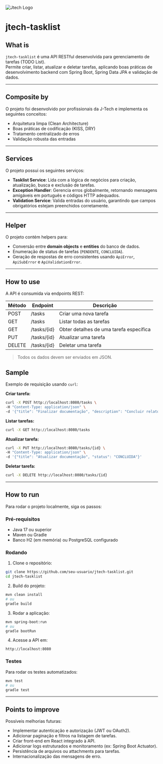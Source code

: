![Jtech Logo](http://www.jtech.com.br/wp-content/uploads/2015/06/logo.png)

# jtech-tasklist

## What is
`jtech-tasklist` é uma API RESTful desenvolvida para gerenciamento de tarefas (TODO List).  
Permite criar, listar, atualizar e deletar tarefas, aplicando boas práticas de desenvolvimento backend com Spring Boot, Spring Data JPA e validação de dados.

---

## Composite by
O projeto foi desenvolvido por profissionais da J-Tech e implementa os seguintes conceitos:  
- Arquitetura limpa (Clean Architecture)  
- Boas práticas de codificação (KISS, DRY)  
- Tratamento centralizado de erros  
- Validação robusta das entradas  

---

## Services
O projeto possui os seguintes serviços:  

- **Tasklist Service**: Lida com a lógica de negócios para criação, atualização, busca e exclusão de tarefas.  
- **Exception Handler**: Gerencia erros globalmente, retornando mensagens amigáveis em português e códigos HTTP adequados.  
- **Validation Service**: Valida entradas do usuário, garantindo que campos obrigatórios estejam preenchidos corretamente.  

---

## Helper
O projeto contém helpers para:  

- Conversão entre **domain objects** e **entities** do banco de dados.  
- Enumeração de status de tarefas (`PENDENTE`, `CONCLUIDA`).  
- Geração de respostas de erro consistentes usando `ApiError`, `ApiSubError` e `ApiValidationError`.  

---

## How to use
A API é consumida via endpoints REST:  

| Método | Endpoint         | Descrição                              |
|--------|-----------------|----------------------------------------|
| POST   | /tasks           | Criar uma nova tarefa                   |
| GET    | /tasks           | Listar todas as tarefas                 |
| GET    | /tasks/{id}      | Obter detalhes de uma tarefa específica|
| PUT    | /tasks/{id}      | Atualizar uma tarefa                    |
| DELETE | /tasks/{id}      | Deletar uma tarefa                      |

> Todos os dados devem ser enviados em JSON.  

## Sample

Exemplo de requisição usando `curl`:

**Criar tarefa:**

```bash
curl -X POST http://localhost:8080/tasks \
-H "Content-Type: application/json" \
-d '{"title": "Finalizar documentação", "description": "Concluir relatório", "status": "PENDENTE"}'
```

**Listar tarefas:**

```bash
curl -X GET http://localhost:8080/tasks
```

**Atualizar tarefa:**

```bash
curl -X PUT http://localhost:8080/tasks/{id} \
-H "Content-Type: application/json" \
-d '{"title": "Atualizar documentação", "status": "CONCLUIDA"}'
```

**Deletar tarefa:**

```bash
curl -X DELETE http://localhost:8080/tasks/{id}
```

---

## How to run

Para rodar o projeto localmente, siga os passos:

### Pré-requisitos

* Java 17 ou superior
* Maven ou Gradle
* Banco H2 (em memória) ou PostgreSQL configurado

### Rodando

1. Clone o repositório:

```bash
git clone https://github.com/seu-usuario/jtech-tasklist.git
cd jtech-tasklist
```

2. Build do projeto:

```bash
mvn clean install
# ou
gradle build
```

3. Rodar a aplicação:

```bash
mvn spring-boot:run
# ou
gradle bootRun
```

4. Acesse a API em:

```
http://localhost:8080
```

### Testes

Para rodar os testes automatizados:

```bash
mvn test
# ou
gradle test
```

---

## Points to improve

Possíveis melhorias futuras:

* Implementar autenticação e autorização (JWT ou OAuth2).
* Adicionar paginação e filtros na listagem de tarefas.
* Criar front-end em React integrado à API.
* Adicionar logs estruturados e monitoramento (ex: Spring Boot Actuator).
* Persistência de arquivos ou attachments para tarefas.
* Internacionalização das mensagens de erro.

